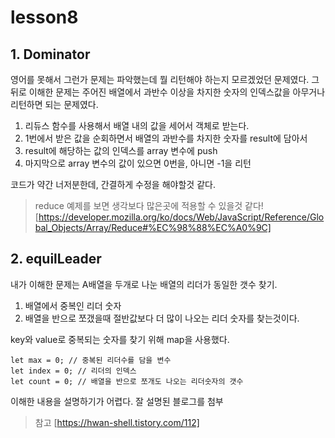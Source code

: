 # lesson8

## 1. Dominator

영어를 못해서 그런가 문제는 파악했는데 뭘 리턴해야 하는지 모르겠었던 문제였다. 그 뒤로 이해한 문제는 주어진 배열에서 과반수 이상을 차지한 숫자의 인덱스값을 아무거나 리턴하면 되는 문제였다.

1. 리듀스 함수를 사용해서 배열 내의 값을 세어서 객체로 받는다.
2. 1번에서 받은 값을 순회하면서 배열의 과반수를 차지한 숫자를 result에 담아서
3. result에 해당하는 값의 인덱스를 array 변수에 push
4. 마지막으로 array 변수의 값이 있으면 0번을, 아니면 -1을 리턴

코드가 약간 너저분한데, 간결하게 수정을 해야할것 같다.

> reduce 예제를 보면 생각보다 많은곳에 적용할 수 있을것 같다![https://developer.mozilla.org/ko/docs/Web/JavaScript/Reference/Global_Objects/Array/Reduce#%EC%98%88%EC%A0%9C]


## 2. equilLeader

내가 이해한 문제는 A배열을 두개로 나눈 배열의 리더가 동일한 갯수 찾기.
1. 배열에서 중복인 리더 숫자
2. 배열을 반으로 쪼갰을때 절반값보다 더 많이 나오는 리더 숫자를 찾는것이다.

key와 value로 중복되는 숫자를 찾기 위해 map을 사용했다.
```
let max = 0; // 중복된 리더수를 담을 변수
let index = 0; // 리더의 인덱스
let count = 0; // 배열을 반으로 쪼개도 나오는 리더숫자의 갯수
```

이해한 내용을 설명하기가 어렵다. 잘 설명된 블로그를 첨부
> 참고 [https://hwan-shell.tistory.com/112]